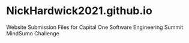 # NickHardwick2021.github.io

Website Submission Files for Capital One Software Engineering Summit MindSumo Challenge
